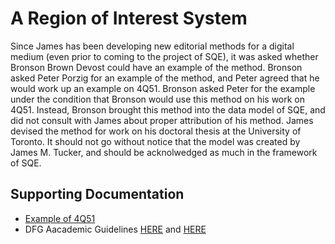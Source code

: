 # A Region of Interest System

Since James has been developing new editorial methods for a digital medium (even prior to coming to the project of SQE), it was asked whether Bronson Brown Devost could have an example of the method. Bronson asked Peter Porzig for an example of the method, and Peter agreed that he would work up an example on 4Q51. Bronson asked Peter for the example under the condition that Bronson would use this method on his work on 4Q51. Instead, Bronson brought this method into the data model of SQE, and did not consult with James about proper attribution of his method. James devised the method for work on his doctoral thesis at the University of Toronto. It should not go without notice that the model was created by James M. Tucker, and should be acknolwedged as much in the framework of SQE.

## Supporting Documentation

* [Example of 4Q51](/docs/4Q51-Example.zip)
* DFG Aacademic Guidelines [HERE](https://www.dfg.de/download/pdf/foerderung/rechtliche_rahmenbedingungen/gute_wissenschaftliche_praxis/kodex_gwp_en.pdf) and [HERE](https://www.dfg.de/formulare/80_01/80_01_en.pdf)